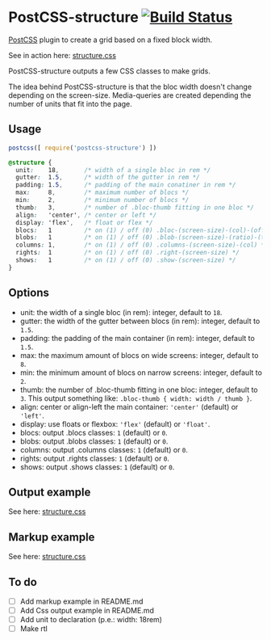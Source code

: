 # PostCSS-structure [![Build Status][ci-img]][ci]

[PostCSS] plugin to create a grid based on a fixed block width.

See in action here: [structure.css](http://francoisromain.github.io/structure.css/#grids)

[PostCSS]: https://github.com/postcss/postcss
[ci-img]:  https://travis-ci.org/francoisromain/postcss-structure.svg
[ci]:      https://travis-ci.org/francoisromain/postcss-structure

PostCSS-structure outputs a few CSS classes to make grids. 

The idea behind PostCSS-structure is that the bloc width doesn't change depending on the screen-size. Media-queries are created depending the number of units that fit into the page. 

## Usage

``` js
postcss([ require('postcss-structure') ])
```

``` css
@structure {
  unit:    18,       /* width of a single bloc in rem */  
  gutter:  1.5,      /* width of the gutter in rem */  
  padding: 1.5,      /* padding of the main conatiner in rem */  
  max:     8,        /* maximum number of blocs */ 
  min:     2,        /* minimum number of blocs */  
  thumb:   3,        /* number of .bloc-thumb fitting in one bloc */ 
  align:   'center', /* center or left */     
  display: 'flex',   /* float or flex */
  blocs:   1         /* on (1) / off (0) .bloc-(screen-size)-(col)-(offset) */
  blobs:   1         /* on (1) / off (0) .blob-(screen-size)-(ratio)-(total) */
  columns: 1,        /* on (1) / off (0) .columns-(screen-size)-(col) */
  rights:  1         /* on (1) / off (0) .right-(screen-size) */
  shows:   1         /* on (1) / off (0) .show-(screen-size) */
}
```

## Options

- unit: the width of a single bloc (in rem): integer, default to `18`.
- gutter: the width of the gutter between blocs (in rem): integer, default to `1.5`.
- padding: the padding of the main container (in rem): integer, default to `1.5`.
- max: the maximum amount of blocs on wide screens: integer, default to `8`. 
- min: the minimum amount of blocs on narrow screens: integer, default to `2`.
- thumb: the number of .bloc-thumb fitting in one bloc: integer, default to `3`. This output something like: `.bloc-thumb { width: width / thumb }`. 
- align: center or align-left the main container: `'center'` (default) or `'left'`.
- display: use floats or flexbox: `'flex'` (default) or `'float'`.
- blocs: output .blocs classes: `1` (default) or `0`. 
- blobs: output .blobs classes: `1` (default) or `0`. 
- columns: output .columns classes: `1` (default) or `0`. 
- rights: output .rights classes: `1` (default) or `0`. 
- shows: output .shows classes: `1` (default) or `0`. 

## Output example

See here: [structure.css](https://github.com/francoisromain/structure.css/blob/gh-pages/dist/css/styles.css#L1286)


## Markup example

See here: [structure.css](https://github.com/francoisromain/structure.css/blob/gh-pages/index.html#L265)


## To do

- [ ] Add markup example in README.md
- [ ] Add Css output example in README.md
- [ ] Add unit to declaration (p.e.: width: 18rem) 
- [ ] Make rtl

